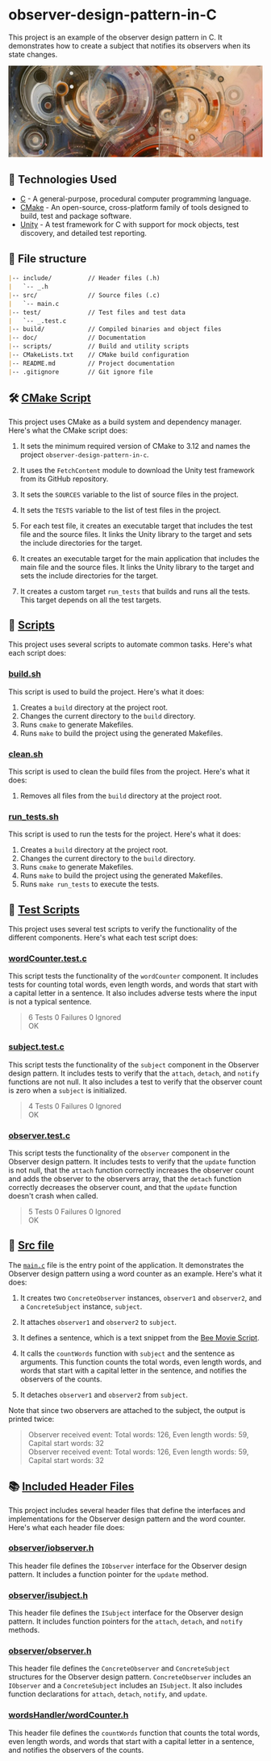 # observer-design-pattern-in-C
This project is an example of the observer design pattern in C. It demonstrates how to create a subject that notifies its observers when its state changes.

![Project Logo](https://github.com/DIEGOVZK/observer-design-pattern-in-c/blob/main/doc/hfsh8jwdcdbsfu.jpeg)

## 🤖 Technologies Used

- [C](https://en.wikipedia.org/wiki/C_(programming_language)) - A general-purpose, procedural computer programming language.
- [CMake](https://cmake.org) - An open-source, cross-platform family of tools designed to build, test and package software.
- [Unity](https://github.com/ThrowTheSwitch/Unity/tree/master) - A test framework for C with support for mock objects, test discovery, and detailed test reporting.

## 📝 File structure

```md
|-- include/          // Header files (.h)
|   `-- _.h
|-- src/              // Source files (.c)
|   `-- main.c
|-- test/             // Test files and test data
|   `-- _.test.c
|-- build/            // Compiled binaries and object files
|-- doc/              // Documentation
|-- scripts/          // Build and utility scripts
|-- CMakeLists.txt    // CMake build configuration
|-- README.md         // Project documentation
|-- .gitignore        // Git ignore file
```

## 🛠️ [CMake Script](https://github.com/DIEGOVZK/observer-design-pattern-in-c/blob/main/CMakeLists.txt)

This project uses CMake as a build system and dependency manager. Here's what the CMake script does:

1. It sets the minimum required version of CMake to 3.12 and names the project `observer-design-pattern-in-c`.

2. It uses the `FetchContent` module to download the Unity test framework from its GitHub repository.

3. It sets the `SOURCES` variable to the list of source files in the project.

4. It sets the `TESTS` variable to the list of test files in the project.

5. For each test file, it creates an executable target that includes the test file and the source files. It links the Unity library to the target and sets the include directories for the target.

6. It creates an executable target for the main application that includes the main file and the source files. It links the Unity library to the target and sets the include directories for the target.

7. It creates a custom target `run_tests` that builds and runs all the tests. This target depends on all the test targets.

## 📄 [Scripts](https://github.com/DIEGOVZK/observer-design-pattern-in-c/tree/main/scripts)

This project uses several scripts to automate common tasks. Here's what each script does:

### [build.sh](https://github.com/DIEGOVZK/observer-design-pattern-in-c/blob/main/scripts/build.sh)

This script is used to build the project. Here's what it does:

1. Creates a `build` directory at the project root.
2. Changes the current directory to the `build` directory.
3. Runs `cmake` to generate Makefiles.
4. Runs `make` to build the project using the generated Makefiles.

### [clean.sh](https://github.com/DIEGOVZK/observer-design-pattern-in-c/blob/main/scripts/clean.sh)

This script is used to clean the build files from the project. Here's what it does:

1. Removes all files from the `build` directory at the project root.

### [run_tests.sh](https://github.com/DIEGOVZK/observer-design-pattern-in-c/blob/main/scripts/run_tests.sh)

This script is used to run the tests for the project. Here's what it does:

1. Creates a `build` directory at the project root.
2. Changes the current directory to the `build` directory.
3. Runs `cmake` to generate Makefiles.
4. Runs `make` to build the project using the generated Makefiles.
5. Runs `make run_tests` to execute the tests.


## 🧪 [Test Scripts](https://github.com/DIEGOVZK/observer-design-pattern-in-c/tree/main/test)

This project uses several test scripts to verify the functionality of the different components. Here's what each test script does:

### [wordCounter.test.c](https://github.com/DIEGOVZK/observer-design-pattern-in-c/blob/main/test/wordCounter.test.c)

This script tests the functionality of the `wordCounter` component. It includes tests for counting total words, even length words, and words that start with a capital letter in a sentence. It also includes adverse tests where the input is not a typical sentence.
> 6 Tests 0 Failures 0 Ignored  
> OK

### [subject.test.c](https://github.com/DIEGOVZK/observer-design-pattern-in-c/blob/main/test/subject.test.c)

This script tests the functionality of the `subject` component in the Observer design pattern. It includes tests to verify that the `attach`, `detach`, and `notify` functions are not null. It also includes a test to verify that the observer count is zero when a `subject` is initialized.
> 4 Tests 0 Failures 0 Ignored  
> OK  

### [observer.test.c](https://github.com/DIEGOVZK/observer-design-pattern-in-c/blob/main/test/observer.test.c)

This script tests the functionality of the `observer` component in the Observer design pattern. It includes tests to verify that the `update` function is not null, that the `attach` function correctly increases the observer count and adds the observer to the observers array, that the `detach` function correctly decreases the observer count, and that the `update` function doesn't crash when called.
> 5 Tests 0 Failures 0 Ignored  
> OK  

## 📜 [Src file](https://github.com/DIEGOVZK/observer-design-pattern-in-c/tree/main/src)

The [`main.c`](https://github.com/DIEGOVZK/observer-design-pattern-in-c/blob/main/src/main.c) file is the entry point of the application. It demonstrates the Observer design pattern using a word counter as an example. Here's what it does:

1. It creates two `ConcreteObserver` instances, `observer1` and `observer2`, and a `ConcreteSubject` instance, `subject`.

2. It attaches `observer1` and `observer2` to `subject`.

3. It defines a sentence, which is a text snippet from the [Bee Movie Script](https://gist.github.com/MattIPv4/045239bc27b16b2bcf7a3a9a4648c08a).

4. It calls the `countWords` function with `subject` and the sentence as arguments. This function counts the total words, even length words, and words that start with a capital letter in the sentence, and notifies the observers of the counts.

5. It detaches `observer1` and `observer2` from `subject`.

Note that since two observers are attached to the subject, the output is printed twice:

> Observer received event: Total words: 126, Even length words: 59, Capital start words: 32  
> Observer received event: Total words: 126, Even length words: 59, Capital start words: 32  

## 📚 [Included Header Files](https://github.com/DIEGOVZK/observer-design-pattern-in-c/tree/main/include)

This project includes several header files that define the interfaces and implementations for the Observer design pattern and the word counter. Here's what each header file does:

### [observer/iobserver.h](https://github.com/DIEGOVZK/observer-design-pattern-in-c/blob/main/include/observer/iobserver.h)

This header file defines the `IObserver` interface for the Observer design pattern. It includes a function pointer for the `update` method.

### [observer/isubject.h](https://github.com/DIEGOVZK/observer-design-pattern-in-c/blob/main/include/observer/isubject.h)

This header file defines the `ISubject` interface for the Observer design pattern. It includes function pointers for the `attach`, `detach`, and `notify` methods.

### [observer/observer.h](https://github.com/DIEGOVZK/observer-design-pattern-in-c/blob/main/include/observer/observer.h)

This header file defines the `ConcreteObserver` and `ConcreteSubject` structures for the Observer design pattern. `ConcreteObserver` includes an `IObserver` and a `ConcreteSubject` includes an `ISubject`. It also includes function declarations for `attach`, `detach`, `notify`, and `update`.

### [wordsHandler/wordCounter.h](https://github.com/DIEGOVZK/observer-design-pattern-in-c/blob/main/include/wordsHandler/wordCounter.h)

This header file defines the `countWords` function that counts the total words, even length words, and words that start with a capital letter in a sentence, and notifies the observers of the counts.